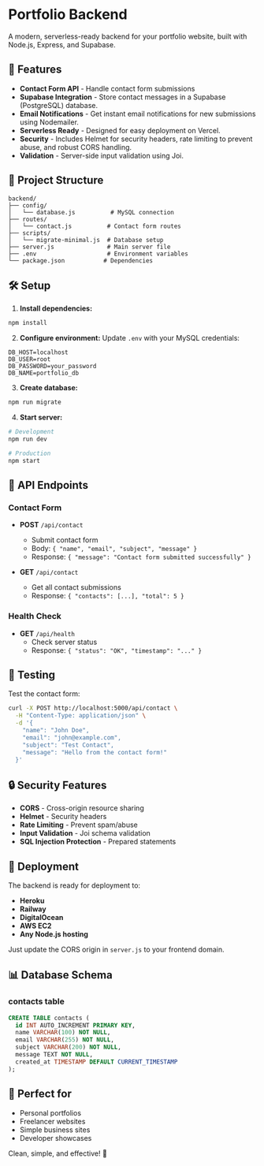# Portfolio Backend

A modern, serverless-ready backend for your portfolio website, built with Node.js, Express, and Supabase.

## 🚀 Features

- **Contact Form API** - Handle contact form submissions
- **Supabase Integration** - Store contact messages in a Supabase (PostgreSQL) database.
- **Email Notifications** - Get instant email notifications for new submissions using Nodemailer.
- **Serverless Ready** - Designed for easy deployment on Vercel.
- **Security** - Includes Helmet for security headers, rate limiting to prevent abuse, and robust CORS handling.
- **Validation** - Server-side input validation using Joi.

## 📁 Project Structure

```
backend/
├── config/
│   └── database.js          # MySQL connection
├── routes/
│   └── contact.js          # Contact form routes
├── scripts/
│   └── migrate-minimal.js  # Database setup
├── server.js               # Main server file
├── .env                    # Environment variables
└── package.json           # Dependencies
```

## 🛠️ Setup

1. **Install dependencies:**

```bash
npm install
```

2. **Configure environment:**
   Update `.env` with your MySQL credentials:

```env
DB_HOST=localhost
DB_USER=root
DB_PASSWORD=your_password
DB_NAME=portfolio_db
```

3. **Create database:**

```bash
npm run migrate
```

4. **Start server:**

```bash
# Development
npm run dev

# Production
npm start
```

## 📡 API Endpoints

### Contact Form

- **POST** `/api/contact`

  - Submit contact form
  - Body: `{ "name", "email", "subject", "message" }`
  - Response: `{ "message": "Contact form submitted successfully" }`

- **GET** `/api/contact`
  - Get all contact submissions
  - Response: `{ "contacts": [...], "total": 5 }`

### Health Check

- **GET** `/api/health`
  - Check server status
  - Response: `{ "status": "OK", "timestamp": "..." }`

## 🧪 Testing

Test the contact form:

```bash
curl -X POST http://localhost:5000/api/contact \
  -H "Content-Type: application/json" \
  -d '{
    "name": "John Doe",
    "email": "john@example.com",
    "subject": "Test Contact",
    "message": "Hello from the contact form!"
  }'
```

## 🔒 Security Features

- **CORS** - Cross-origin resource sharing
- **Helmet** - Security headers
- **Rate Limiting** - Prevent spam/abuse
- **Input Validation** - Joi schema validation
- **SQL Injection Protection** - Prepared statements

## 🚀 Deployment

The backend is ready for deployment to:

- **Heroku**
- **Railway**
- **DigitalOcean**
- **AWS EC2**
- **Any Node.js hosting**

Just update the CORS origin in `server.js` to your frontend domain.

## 📊 Database Schema

### contacts table

```sql
CREATE TABLE contacts (
  id INT AUTO_INCREMENT PRIMARY KEY,
  name VARCHAR(100) NOT NULL,
  email VARCHAR(255) NOT NULL,
  subject VARCHAR(200) NOT NULL,
  message TEXT NOT NULL,
  created_at TIMESTAMP DEFAULT CURRENT_TIMESTAMP
);
```

## 🎯 Perfect for

- Personal portfolios
- Freelancer websites
- Simple business sites
- Developer showcases

Clean, simple, and effective! 🎉
